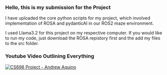 ### Hello, this is my submission for the Project 
I have uploaded the core python scripts for my project, which involved implementation of ROSA and pydanticAI in our ROS2 maze environment. 

I used Llama3.2 for this project on my respective computer. If you would like to run my code, just download the ROSA repistory first and the 
add my files to the src folder. 


### Youtube Video Outlining Everything

[![CS698 Project - Andrew Aquino](https://img.youtube.com/vi/17RQhx3AdWA/0.jpg)](https://www.youtube.com/watch?v=17RQhx3AdWA)



